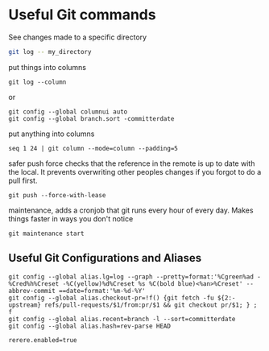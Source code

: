 # Useful Git commands

See changes made to a specific directory 

```bash
git log -- my_directory
```

put things into columns
```
git log --column
```
or
```
git config --global columnui auto
git config --global branch.sort -committerdate
```

put anything into columns 
```
seq 1 24 | git column --mode=column --padding=5
```

safer push force 
checks that the reference in the remote is up to date with the local. It prevents overwriting other peoples changes if you forgot to do a pull first.
```
git push --force-with-lease
```

maintenance,
adds a cronjob that git runs every hour of every day. Makes things faster in ways you don't notice
```shell
git maintenance start
```

## Useful Git Configurations and Aliases

```shell
git config --global alias.lg=log --graph --pretty=format:'%Cgreen%ad - %Cred%h%Creset -%C(yellow)%d%Creset %s %C(bold blue)<%an>%Creset' --abbrev-commit ==date=format:'%m-%d-%Y'
git config --global alias.checkout-pr=!f() {git fetch -fu ${2:-upstream} refs/pull-requests/$1/from:pr/$1 && git checkout pr/$1; } ; f
git config --global alias.recent=branch -l --sort=committerdate
git config --global alias.hash=rev-parse HEAD
```
```shell
rerere.enabled=true
```
